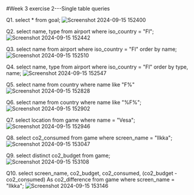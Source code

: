 #Week 3 exercise 2---Single table queries

Q1. select * from goal;
![Screenshot 2024-09-15 152400](https://github.com/user-attachments/assets/9c5e3ec1-506d-44e7-bfe1-8654dac82946)

Q2. select name, type from airport where iso_country = "FI";
![Screenshot 2024-09-15 152442](https://github.com/user-attachments/assets/f5f707df-9a75-40a6-aaa9-af5863378b60)

Q3. select name from airport where iso_country = "FI" order by name;
![Screenshot 2024-09-15 152510](https://github.com/user-attachments/assets/64d2d290-04d9-46aa-a0ed-39a2e836765f)

Q4. select name, type from airport where iso_country = "FI" order by type, name;
![Screenshot 2024-09-15 152547](https://github.com/user-attachments/assets/5626d160-71b5-44fe-8fa0-3674188ac11f)

Q5. select name from country where name like "F%"
![Screenshot 2024-09-15 152828](https://github.com/user-attachments/assets/230c4957-58fe-4858-8bb3-5ce98dc597a0)

Q6. select name from country where name like "%F%";
![Screenshot 2024-09-15 152902](https://github.com/user-attachments/assets/0539bc20-3529-419d-bf77-c2e71440e3cf)

Q7. select location from game where name = "Vesa";
![Screenshot 2024-09-15 152946](https://github.com/user-attachments/assets/3a5103f9-8261-4894-bfe4-6cf2eec49a0e)

Q8. select co2_consumed from game where screen_name = "Ilkka";
![Screenshot 2024-09-15 153047](https://github.com/user-attachments/assets/9856f0ec-bc51-4667-a63e-f9d74eaf9aad)

Q9. select distinct co2_budget from game;
![Screenshot 2024-09-15 153108](https://github.com/user-attachments/assets/4e8d3088-fb6d-4f9e-96db-f5c74ba61e86)

Q10. select screen_name, co2_budget, co2_consumed, (co2_budget - co2_consumed) As co2_difference from game where screen_name = "Ilkka";
![Screenshot 2024-09-15 153146](https://github.com/user-attachments/assets/02d0117f-9346-4a3b-8896-25da78a5f121)

